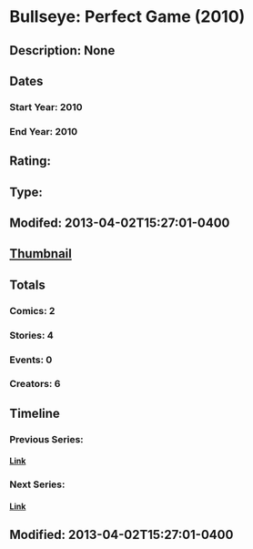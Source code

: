 # Bullseye: Perfect Game (2010)
## Description: None
## Dates
### Start Year: 2010
### End Year: 2010
## Rating: 
## Type: 
## Modifed: 2013-04-02T15:27:01-0400
## [Thumbnail](http://i.annihil.us/u/prod/marvel/i/mg/c/50/4ba92c88d07ca.jpg)
## Totals
### Comics: 2
### Stories: 4
### Events: 0
### Creators: 6
## Timeline
### Previous Series: 
#### [Link]()
### Next Series: 
#### [Link]()
## Modified: 2013-04-02T15:27:01-0400